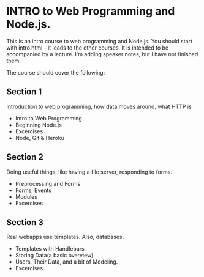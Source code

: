 # INTRO to Web Programming and Node.js.

This is an intro course to web programming and Node.js. You should start with intro.html - it leads to the other courses.
It is intended to be accompanied by a lecture. I'm adding speaker notes, but I have not finished them.

The course should cover the following:

## Section 1

 Introduction to web programming, how data moves around, what HTTP is
 * Intro to Web Programming
 * Beginning Node.js
 * Excercises
 * Node, Git & Heroku

## Section 2

 Doing useful things, like having a file server, responding to forms.
 * Preprocessing and Forms
 * Forms, Events
 * Modules
 * Excercises

## Section 3

 Real webapps use templates. Also, databases.
 * Templates with Handlebars
 * Storing Data(a basic overview)
 * Users, Their Data, and a bit of Modeling.
 * Excercises
